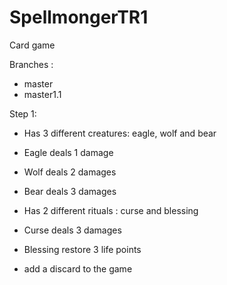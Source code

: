 # SpellmongerTR1
Card game


Branches : 

- master
- master1.1 


Step 1:

- Has 3 different creatures: eagle, wolf and bear
- Eagle deals 1 damage
- Wolf deals 2 damages
- Bear deals 3 damages

- Has 2 different rituals : curse and blessing
- Curse deals 3 damages
- Blessing restore 3 life points

- add a discard to the game
